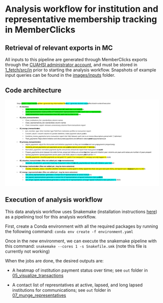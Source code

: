 # Analysis workflow for institution and representative membership tracking in MemberClicks


## Retrieval of relevant exports in MC

All inputs to this pipeline are generated through MemberClicks exports through the [CUAHSI administrator account](https://cuahsi.memberclicks.net/administrator#/login), and must be stored in [1_fetch/src/in](1_fetch/src/in) prior to starting the analysis workflow. Snapshots of example input queries can be found in the [images/inputs](images/inputs) folder.

## Code architecture

![Code architecture](./images/240922_code_architecture.svg)

## Execution of analysis workflow

This data analysis workflow uses Snakemake (installation instructions [here](https://snakemake.readthedocs.io/en/stable/getting_started/installation.html)) as a pipelining tool for this analysis workflow. 

First, create a Conda environment with all the required packages by running the following command: `conda env create -f environment.yaml`

Once in the new environment, we can execute the snakemake pipeline with this command: `snakemake --cores 1 -s Snakefile.smk` (note this file is currently not working)

When the jobs are done, the desired outputs are:
- A heatmap of institution payment status over time; see `out` folder in [05_visualize_transactions](05_visualize_transactions)

- A contact list of represntatives at active, lapsed, and long lapsed institutions for communications; see `out` folder in [07_munge_representatives](07_munge_representatives)


